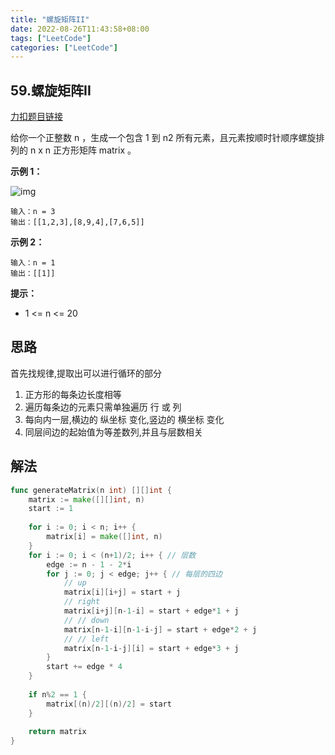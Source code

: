 ```yaml
---
title: "螺旋矩阵II"
date: 2022-08-26T11:43:58+08:00
tags: ["LeetCode"]
categories: ["LeetCode"]
---
```


## 59.螺旋矩阵II

[力扣题目链接](https://leetcode.cn/problems/spiral-matrix-ii/)

给你一个正整数 n ，生成一个包含 1 到 n2 所有元素，且元素按顺时针顺序螺旋排列的 n x n 正方形矩阵 matrix 。
 

**示例 1：**

![img](https://assets.leetcode.com/uploads/2020/11/13/spiraln.jpg)

    输入：n = 3
    输出：[[1,2,3],[8,9,4],[7,6,5]]





**示例 2：**

    输入：n = 1
    输出：[[1]]


**提示：**

* 1 <= n <= 20



## 思路

首先找规律,提取出可以进行循环的部分
1. 正方形的每条边长度相等
2. 遍历每条边的元素只需单独遍历 行 或 列
3. 每向内一层,横边的 纵坐标 变化,竖边的 横坐标 变化
4. 同层间边的起始值为等差数列,并且与层数相关

## 解法

```go
func generateMatrix(n int) [][]int {
    matrix := make([][]int, n)
    start := 1
    
    for i := 0; i < n; i++ {
        matrix[i] = make([]int, n)
    }
    for i := 0; i < (n+1)/2; i++ { // 层数
        edge := n - 1 - 2*i
        for j := 0; j < edge; j++ { // 每层的四边
            // up
            matrix[i][i+j] = start + j
            // right
            matrix[i+j][n-1-i] = start + edge*1 + j
            // // down
            matrix[n-1-i][n-1-i-j] = start + edge*2 + j
            // // left
            matrix[n-1-i-j][i] = start + edge*3 + j
        }
        start += edge * 4
    }
    
    if n%2 == 1 {
        matrix[(n)/2][(n)/2] = start
    }
    
    return matrix
}
```

